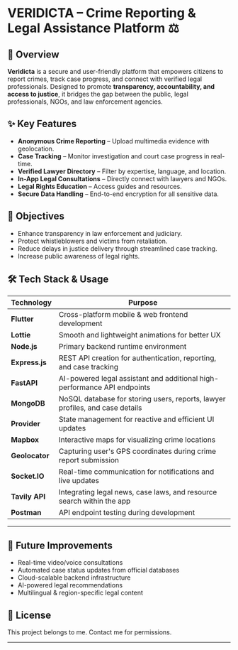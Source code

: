 # VERIDICTA – Crime Reporting & Legal Assistance Platform ⚖️

## 📌 Overview
**Veridicta** is a secure and user-friendly platform that empowers citizens to report crimes, track case progress, and connect with verified legal professionals. Designed to promote **transparency, accountability, and access to justice**, it bridges the gap between the public, legal professionals, NGOs, and law enforcement agencies.

## ✨ Key Features
- **Anonymous Crime Reporting** – Upload multimedia evidence with geolocation.
- **Case Tracking** – Monitor investigation and court case progress in real-time.
- **Verified Lawyer Directory** – Filter by expertise, language, and location.
- **In-App Legal Consultations** – Directly connect with lawyers and NGOs.
- **Legal Rights Education** – Access guides and resources.
- **Secure Data Handling** – End-to-end encryption for all sensitive data.

## 🎯 Objectives
- Enhance transparency in law enforcement and judiciary.
- Protect whistleblowers and victims from retaliation.
- Reduce delays in justice delivery through streamlined case tracking.
- Increase public awareness of legal rights.

## 🛠 Tech Stack & Usage

| Technology       | Purpose |
|------------------|---------|
| **Flutter**      | Cross-platform mobile & web frontend development |
| **Lottie**       | Smooth and lightweight animations for better UX |
| **Node.js**      | Primary backend runtime environment |
| **Express.js**   | REST API creation for authentication, reporting, and case tracking |
| **FastAPI**      | AI-powered legal assistant and additional high-performance API endpoints |
| **MongoDB**      | NoSQL database for storing users, reports, lawyer profiles, and case details |
| **Provider**     | State management for reactive and efficient UI updates |
| **Mapbox**       | Interactive maps for visualizing crime locations |
| **Geolocator**   | Capturing user's GPS coordinates during crime report submission |
| **Socket.IO**    | Real-time communication for notifications and live updates |
| **Tavily API**   | Integrating legal news, case laws, and resource search within the app |
| **Postman**      | API endpoint testing during development |

---

## 🚀 Future Improvements
- Real-time video/voice consultations
- Automated case status updates from official databases
- Cloud-scalable backend infrastructure
- AI-powered legal recommendations
- Multilingual & region-specific legal content

## 📜 License
This project belongs to me. Contact me for permissions.

---
